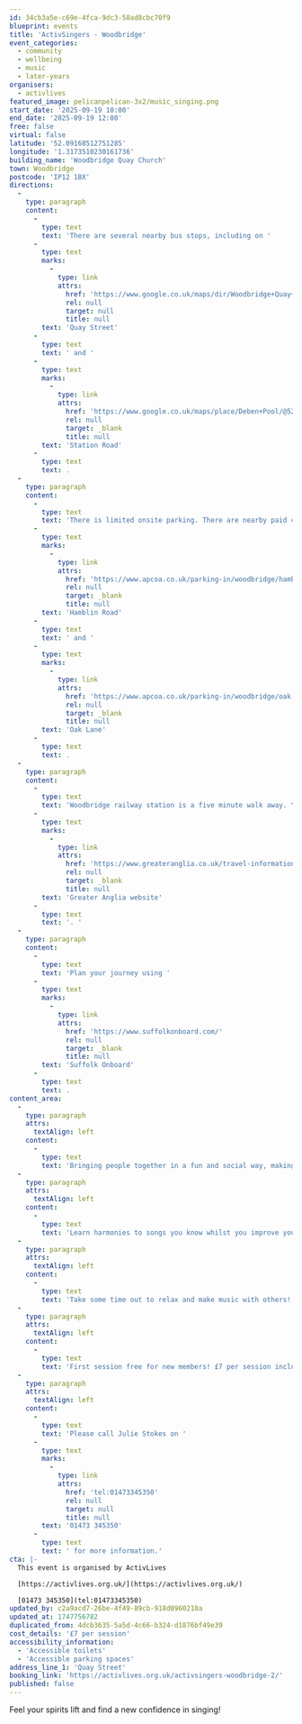 ```yaml
---
id: 34cb3a5e-c69e-4fca-9dc3-58ad8cbc70f9
blueprint: events
title: 'ActivSingers - Woodbridge'
event_categories:
  - community
  - wellbeing
  - music
  - later-years
organisers:
  - activlives
featured_image: pelicanpelican-3x2/music_singing.png
start_date: '2025-09-19 10:00'
end_date: '2025-09-19 12:00'
free: false
virtual: false
latitude: '52.09168512751285'
longitude: '1.3173510230161736'
building_name: 'Woodbridge Quay Church'
town: Woodbridge
postcode: 'IP12 1BX'
directions:
  -
    type: paragraph
    content:
      -
        type: text
        text: 'There are several nearby bus stops, including on '
      -
        type: text
        marks:
          -
            type: link
            attrs:
              href: 'https://www.google.co.uk/maps/dir/Woodbridge+Quay+Church/The+Crown,+Woodbridge+IP12+1BX/@52.091716,1.3170463,18.5z/data=!4m14!4m13!1m5!1m1!1s0x47d99c842e2e6373:0x4e14c819b33f21ef!2m2!1d1.3173725!2d52.0915468!1m5!1m1!1s0x47d99c869f3268b9:0x300771b578260694!2m2!1d1.3165213!2d52.0921447!3e2?entry=ttu&g_ep=EgoyMDI1MDUxNS4wIKXMDSoJLDEwMjExNDUzSAFQAw%3D%3D'
              rel: null
              target: null
              title: null
        text: 'Quay Street'
      -
        type: text
        text: ' and '
      -
        type: text
        marks:
          -
            type: link
            attrs:
              href: 'https://www.google.co.uk/maps/place/Deben+Pool/@52.0911623,1.3146708,17z/data=!4m23!1m16!4m15!1m6!1m2!1s0x47d99c842e2e6373:0x4e14c819b33f21ef!2sWoodbridge+Quay+Church!2m2!1d1.3173725!2d52.0915468!1m6!1m2!1s0x47d99c85d5bdbbeb:0xbee9efa3072522db!2sDeben+Pool,+Woodbridge+IP12+4AU!2m2!1d1.316733!2d52.090824!3e2!3m5!1s0x47d99c85d5bdbbeb:0xbee9efa3072522db!8m2!3d52.090824!4d1.316733!16s%2Fg%2F1q67pzwnf?entry=ttu&g_ep=EgoyMDI1MDUxNS4wIKXMDSoJLDEwMjExNDUzSAFQAw%3D%3D'
              rel: null
              target: _blank
              title: null
        text: 'Station Road'
      -
        type: text
        text: .
  -
    type: paragraph
    content:
      -
        type: text
        text: 'There is limited onsite parking. There are nearby paid car parks including on '
      -
        type: text
        marks:
          -
            type: link
            attrs:
              href: 'https://www.apcoa.co.uk/parking-in/woodbridge/hamblin-road-1-woodbridge/'
              rel: null
              target: _blank
              title: null
        text: 'Hamblin Road'
      -
        type: text
        text: ' and '
      -
        type: text
        marks:
          -
            type: link
            attrs:
              href: 'https://www.apcoa.co.uk/parking-in/woodbridge/oak-lane-woodbridge/'
              rel: null
              target: _blank
              title: null
        text: 'Oak Lane'
      -
        type: text
        text: .
  -
    type: paragraph
    content:
      -
        type: text
        text: 'Woodbridge railway station is a five minute walk away. You can find up to date train times on the '
      -
        type: text
        marks:
          -
            type: link
            attrs:
              href: 'https://www.greateranglia.co.uk/travel-information/station-information/wdb'
              rel: null
              target: _blank
              title: null
        text: 'Greater Anglia website'
      -
        type: text
        text: '. '
  -
    type: paragraph
    content:
      -
        type: text
        text: 'Plan your journey using '
      -
        type: text
        marks:
          -
            type: link
            attrs:
              href: 'https://www.suffolkonboard.com/'
              rel: null
              target: _blank
              title: null
        text: 'Suffolk Onboard'
      -
        type: text
        text: .
content_area:
  -
    type: paragraph
    attrs:
      textAlign: left
    content:
      -
        type: text
        text: 'Bringing people together in a fun and social way, making friends, reducing stress and boosting self-confidence through song.'
  -
    type: paragraph
    attrs:
      textAlign: left
    content:
      -
        type: text
        text: 'Learn harmonies to songs you know whilst you improve your breathing and circulation.'
  -
    type: paragraph
    attrs:
      textAlign: left
    content:
      -
        type: text
        text: 'Take some time out to relax and make music with others!'
  -
    type: paragraph
    attrs:
      textAlign: left
    content:
      -
        type: text
        text: 'First session free for new members! £7 per session inclusive refreshments.'
  -
    type: paragraph
    attrs:
      textAlign: left
    content:
      -
        type: text
        text: 'Please call Julie Stokes on '
      -
        type: text
        marks:
          -
            type: link
            attrs:
              href: 'tel:01473345350'
              rel: null
              target: null
              title: null
        text: '01473 345350'
      -
        type: text
        text: ' for more information.'
cta: |-
  This event is organised by ActivLives

  [https://activlives.org.uk/](https://activlives.org.uk/) 

  [01473 345350](tel:01473345350)
updated_by: c2a9acd7-26be-4f49-89cb-918d0960210a
updated_at: 1747756782
duplicated_from: 4dcb3635-5a5d-4c66-b324-d1876bf49e39
cost_details: '£7 per session'
accessibility_information:
  - 'Accessible toilets'
  - 'Accessible parking spaces'
address_line_1: 'Quay Street'
booking_link: 'https://activlives.org.uk/activsingers-woodbridge-2/'
published: false
---
```

Feel your spirits lift and find a new confidence in singing!